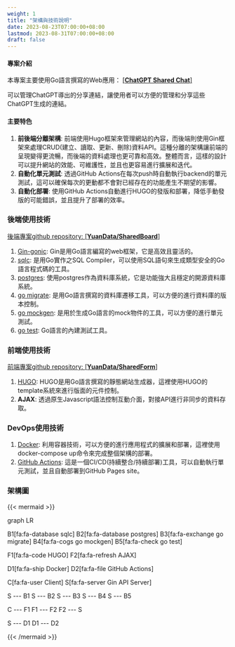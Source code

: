 ```yaml
---
weight: 1
title: "架構與技術說明"
date: 2023-08-23T07:00:00+08:00
lastmod: 2023-08-31T07:00:00+08:00
draft: false
---
```

#### 專案介紹
本專案主要使用Go語言撰寫的Web應用：
[[**ChatGPT Shared Chat**]](../shared-form/)

可以管理ChatGPT導出的分享連結，讓使用者可以方便的管理和分享這些ChatGPT生成的連結。

#### 主要特色
1. **前後端分離架構**: 前端使用Hugo框架來管理網站的內容，而後端則使用Gin框架來處理CRUD(建立、讀取、更新、刪除)資料API。這種分離的架構讓前端的呈現變得更流暢，而後端的資料處理也更可靠和高效。整體而言，這樣的設計可以提升網站的效能、可維護性，並且也更容易進行擴展和迭代。
2. **自動化單元測試**: 透過GitHub Actions在每次push時自動執行backend的單元測試，這可以確保每次的更動都不會對已經存在的功能產生不期望的影響。
3. **自動化部署**: 使用GitHub Actions自動進行HUGO的發版和部署，降低手動發版的可能錯誤，並且提升了部署的效率。

### 後端使用技術
[後端專案github repository: [**YuanData/SharedBoard**]](https://github.com/YuanData/SharedBoard)
1. [Gin-gonic](https://github.com/gin-gonic/gin): Gin是用Go語言編寫的web框架，它是高效且靈活的。
2. [sqlc](https://github.com/sqlc-dev/sqlc): 是用Go實作之SQL Compiler，可以使用SQL語句來生成類型安全的Go語言程式碼的工具。
3. [postgres](https://www.postgresql.org/): 使用postgres作為資料庫系統，它是功能強大且穩定的開源資料庫系統。
4. [go migrate](https://github.com/golang-migrate/migrate): 是用Go語言撰寫的資料庫遷移工具，可以方便的進行資料庫的版本控制。
5. [go mockgen](https://github.com/golang/mock): 是用於生成Go語言的mock物件的工具，可以方便的進行單元測試。
6. [go test](https://pkg.go.dev/testing): Go語言的內建測試工具。

### 前端使用技術
[前端專案github repository: [**YuanData/SharedForm**]](https://github.com/YuanData/SharedForm)
1. [HUGO](https://gohugo.io/): HUGO是用Go語言撰寫的靜態網站生成器，這裡使用HUGO的template系統來進行版面的元件控制。
2. **AJAX**: 透過原生Javascript語法控制互動介面，對接API進行非同步的資料存取。

### DevOps使用技術
1. [Docker](https://www.docker.com/): 利用容器技術，可以方便的進行應用程式的擴展和部署，這裡使用docker-compose up命令來完成整個架構的部署。
2. [GitHub Actions](https://github.com/features/actions): 這是一個CI/CD(持續整合/持續部署)工具，可以自動執行單元測試，並且自動部署到GitHub Pages site。

### 架構圖
{{< mermaid >}}

graph LR

  B1[fa:fa-database sqlc]
  B2[fa:fa-database postgres]
  B3[fa:fa-exchange go migrate]
  B4[fa:fa-cogs go mockgen]
  B5[fa:fa-check go test]

  F1[fa:fa-code HUGO]
  F2[fa:fa-refresh AJAX]

  D1[fa:fa-ship Docker]
  D2[fa:fa-file GitHub Actions]

  C[fa:fa-user Client]
  S[fa:fa-server Gin API Server]

  S --- B1
  S --- B2
  S --- B3
  S --- B4
  S --- B5

  C --- F1
  F1 --- F2
  F2 --- S

  S --- D1
  D1 --- D2

{{< /mermaid >}}
